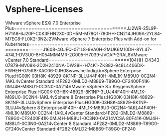 # Vsphere-Licenses
VMware vSphere ESXi 7.0 Enterprise Plus=======================================JJ2WR-25L9P-H71A8-6J20P-C0K3FHN2X0-0DH5M-M78Q1-780HH-CN214JH09A-2YL84-M7EC8-FL0K2-3N2J2VMware vSphere 7 Enterprise Plus with Add-on for Kubernetes===========================================================J1608-4GJEQ-071L8-9VA0H-2MUK6M10DH-8YL47-474L1-DV3U0-8H054MM4MR-2G005-H7039-JVCAP-2RAL8VMware vCenter 7.0 Standard============================104HH-D4343-07879-MV08K-2D2H2410NA-DW28H-H74K1-ZK882-948L4406DK-FWHEH-075K8-XAC06-0JH08www.hellodigi.irvSphere Enterprise Plus:HG00K-03H8K-48929-8K1NP-3LUJ44F40H-4ML1K-M89U0-0C2N4-1AKL4vCenter Standard :4F282-0MLD2-M8869-T89G0-CF2400F41K-0MJ4H-M88U1-0C3N0-0A214VMware vSphere 8.x KeygenvSphere Enterprise Plus:HG00K-03H8K-48929-8K1NP-3LUJ44F40H-4ML1K-M89U0-0C2N4-1AKL4vSphere 8 Enterprise Plus:HG00K-03H8K-48929-8K1NP-3LUJ4vSphere Enterprise Plus:HG00K-03H8K-48929-8K1NP-3LUJ4vSphere 8 Enterprise4F40H-4ML1K-M89U0-0C2N4-1AKL44F40H-4ML1K-M89U0-0C2N4-1AKL4vCenter Standard:4F282-0MLD2-M8869-T89G0-CF2400F41K-0MJ4H-M88U1-0C3N0-0A214VCSA 80F41K-0MJ4H-M88U1-0C3N0-0A214vCenter 8 Standard :4F282-0MLD2-M8869-T89G0-CF240vCenter Standard:4F282-0MLD2-M8869-T89G0-CF240
